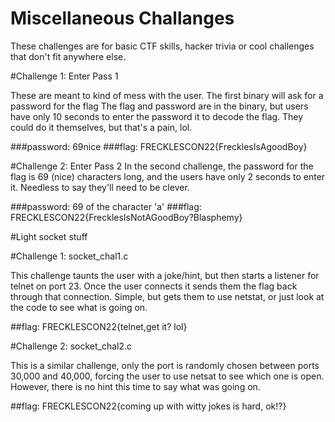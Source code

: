 # Miscellaneous Challanges

These challenges are for basic CTF skills, hacker trivia or cool challenges that don't fit anywhere else.

#Challenge 1: Enter Pass 1

These are meant to kind of mess with the user. The first binary will ask for a password for the flag
The flag and password are in the binary, but users have only 10 seconds to enter the password it to decode the flag. They could do it themselves, but that's a pain, lol.

###password: 69nice
###flag: FRECKLESCON22{FrecklesIsAgoodBoy}

#Challenge 2: Enter Pass 2
In the second challenge, the password for the flag is 69 (nice) characters long, and the users have only 2 seconds to enter it.
Needless to say they'll need to be clever.

###password: 69 of the character 'a'
###flag: FRECKLESCON22{FrecklesIsNotAGoodBoy?Blasphemy}


#Light socket stuff

#Challenge 1: socket_chal1.c

This challenge taunts the user with a joke/hint, but then starts a listener for telnet on port 23.
Once the user connects it sends them the flag back through that connection. Simple, but gets them to use netstat, or just look at the code to see what 
is going on.

##flag: FRECKLESCON22{telnet,get it? lol}

#Challenge 2: socket_chal2.c

This is a similar challenge, only the port is randomly chosen between ports 30,000 and 40,000, forcing the user to use netsat to see which one is open. However, there is no hint this time to say what was going on.

##flag: FRECKLESCON22{coming up with witty jokes is hard, ok!?}






 
